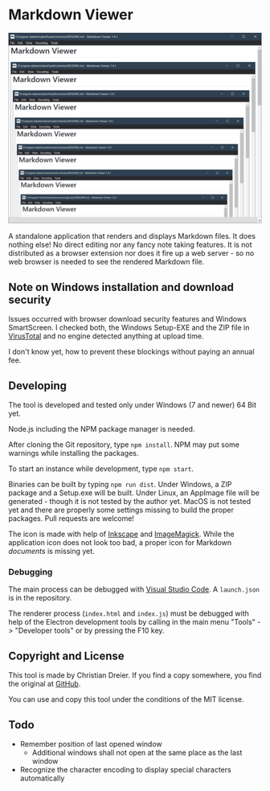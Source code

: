 # Markdown Viewer

![Screenshot](doc/screenshot.png)

A standalone application that renders and displays Markdown files. It does nothing else! No direct editing nor any fancy note taking features. It is not distributed as a browser extension nor does it fire up a web server - so no web browser is needed to see the rendered Markdown file.

## Note on Windows installation and download security

Issues occurred with browser download security features and Windows SmartScreen. I checked both, the Windows Setup-EXE and the ZIP file in [VirusTotal](https://www.virustotal.com) and no engine detected anything at upload time.

I don't know yet, how to prevent these blockings without paying an annual fee.

## Developing

The tool is developed and tested only under Windows (7 and newer) 64 Bit yet.

Node.js including the NPM package manager is needed.

After cloning the Git repository, type `npm install`. NPM may put some warnings while installing the packages.

To start an instance while development, type `npm start`.

Binaries can be built by typing `npm run dist`. Under Windows, a ZIP package and a Setup.exe will be built. Under Linux, an AppImage file will be generated - though it is not tested by the author yet. MacOS is not tested yet and there are properly some settings missing to build the proper packages. Pull requests are welcome!

The icon is made with help of [Inkscape](https://inkscape.org/en/) and [ImageMagick](https://www.imagemagick.org). While the application icon does not look too bad, a proper icon for Markdown *documents* is missing yet.

### Debugging

The main process can be debugged with [Visual Studio Code](https://code.visualstudio.com/). A `launch.json` is in the repository.

The renderer process (`index.html` and `index.js`) must be debugged with help of the Electron development tools by calling in the main menu "Tools" -> "Developer tools" or by pressing the F10 key.

## Copyright and License

This tool is made by Christian Dreier. If you find a copy somewhere, you find the original at [GitHub](https://github.com/c3er/mdview).

You can use and copy this tool under the conditions of the MIT license.

## Todo

- Remember position of last opened window
    - Additional windows shall not open at the same place as the last window
- Recognize the character encoding to display special characters automatically
